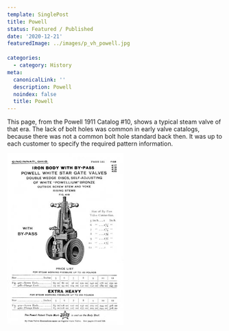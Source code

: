 ```yaml
---
template: SinglePost
title: Powell
status: Featured / Published
date: '2020-12-21'
featuredImage: ../images/p_vh_powell.jpg

categories:
  - category: History
meta:
  canonicalLink: ''
  description: Powell
  noindex: false
  title: Powell
---
```


This page, from the Powell 1911 Catalog #10, shows a typical steam valve of that era. The lack of bolt holes was common in early valve catalogs, because there was not a common bolt hole standard back then. It was up to each customer to specify the required pattern information.

![Test Image](../images/p_vh_powell.jpg)



